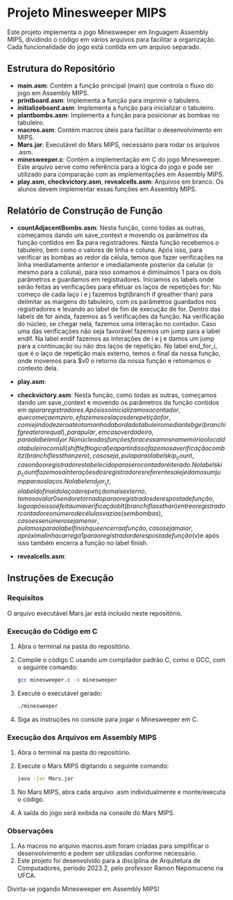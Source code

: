 # Projeto Minesweeper MIPS

Este projeto implementa o jogo Minesweeper em linguagem Assembly MIPS, dividindo o código em vários arquivos para facilitar a organização. Cada funcionalidade do jogo está contida em um arquivo separado.

## Estrutura do Repositório

- **main.asm**: Contém a função principal (main) que controla o fluxo do jogo em Assembly MIPS.
- **printboard.asm**: Implementa a função para imprimir o tabuleiro.
- **initializeboard.asm**: Implementa a função para inicializar o tabuleiro.
- **plantbombs.asm**: Implementa a função para posicionar as bombas no tabuleiro.
- **macros.asm**: Contém macros úteis para facilitar o desenvolvimento em MIPS.
- **Mars.jar**: Executável do Mars MIPS, necessário para rodar os arquivos .asm.
- **minesweeper.c**: Contém a implementação em C do jogo Minesweeper. Este arquivo serve como referência para a lógica do jogo e pode ser utilizado para comparação com as implementações em Assembly MIPS.
- **play.asm**, **checkvictory.asm**, **revealcells.asm**: Arquivos em branco. Os alunos devem implementar essas funções em Assembly MIPS.

## Relatório de Construção de Função
- **countAdjacentBombs.asm**:
	Nesta função, como todas as outras, começamos dando um save_context e movendo os parâmetros da função contidos em $a para registradores. Nesta função recebemos o tabuleiro, bem como o valores de linha e coluna. Após isso, para verificar as bombas ao redor da célula, temos que fazer verificações na linha imediatamente anterior e imediatamente posterior da celular (o mesmo para a coluna), para isso somamos e diminuímos 1 para os dois parâmetros e guardamos em registradores.
Iniciamos os labels onde serão feitas as verificações para efetuar os laços de repetições for:
	No começo de cada laço i e j fazemos bgt(branch if greather than) para delimitar as margens do tabuleiro, com os parâmetros guardados nos registradores e levando ao label de fim de execução de for.
	Dentro das labels de for ainda, fazemos as 5 verificações da função. Na verificação do núcleo, se chegar nela, fazemos uma interação no contador. Caso uma das verificações não seja favorável fazemos um jump para a label endif.
	Na label endif fazemos as interações de i e j e damos um jump para a continuação ou não dos laços de repetição.
No label end_for_i, que é o laço de repetição mais externo, temos o final da nossa função, onde movemos para $v0 o retorno da nossa função e retomamos o contexto dela.

- **play.asm**:
- **checkvictory.asm**:
	Nesta função, como todas as outras, começamos dando um save_context e movendo os parâmetros da função contidos em $a para registradores. Após isso inicializamos o contador, que começa em zero, e fazemos os laços de repetição for, com i e j indo de zero até o tamanho da borda do tabuleiro mediante bge (branch if greater or equal), para pular, em caso verdadeiro, para a label end_for.
	No núcleo das funções for acessamos na memória o local do tabuleiro com sll (shift left logical) e a partir disso fazemos a verificação com bltz (branch if less than zero), caso seja, pula para o label skip_count, caso não o registrador estabelecido para ser o contador é iterado. 
	No label skip_count fazemos a interações dos registradores referentes a i e j e damos um jump para os laços.
	No label end_for_i_it, o label do final do laço de repetição mais externo, temos o valor 0 sendo retornado para o registrados de resposta de função, logo após isso é feita uma verificação blt (branch if lass than) entre o registrador contador e o número de células vazias (sem bombas), caso esse número seja menor, pulamos para o label finish que encerra a função, caso seja maior, a próxima linha carrega 1 para o registrador de resposta de função ($v)e após isso também encerra a função no label finish.
- **revealcells.asm**:
  
## Instruções de Execução

### Requisitos

O arquivo executável Mars.jar está incluído neste repositório.

### Execução do Código em C

1. Abra o terminal na pasta do repositório.
2. Compile o código C usando um compilador padrão C, como o GCC, com o seguinte comando:

   ```bash
   gcc minesweeper.c -o minesweeper
   ```
3. Execute o executável gerado:

   ```bash
   ./minesweeper
   ```
4. Siga as instruções no console para jogar o Minesweeper em C.

### Execução dos Arquivos em Assembly MIPS

1. Abra o terminal na pasta do repositório.
2. Execute o Mars MIPS digitando o seguinte comando:

   ```bash
   java -jar Mars.jar
   ```
3. No Mars MIPS, abra cada arquivo .asm individualmente e monte/executa o código. 
4. A saída do jogo será exibida na console do Mars MIPS.

### Observações

1. As macros no arquivo macros.asm foram criadas para simplificar o desenvolvimento e podem ser utilizadas conforme necessário.
2. Este projeto foi desenvolvido para a disciplina de Arquitetura de Computadores, período 2023.2, pelo professor Ramon Nepomuceno na UFCA.

Divirta-se jogando Minesweeper em Assembly MIPS!
